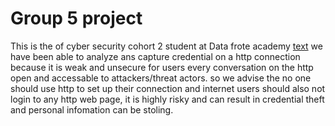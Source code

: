 # Group 5 project
This is the of cyber security cohort 2 student at Data frote academy
[text](<../../GROUP 5 PRATICAL RESULT.pcapng>)
we have been able to analyze ans capture credential on a http connection because it is weak and unsecure for users 
every conversation on the http open and accessable to attackers/threat actors.
so we advise the no one should use http to set up their connection and internet users should also not login to any http web page, it is highly risky and can result in credential theft and personal infomation can be stoling.
